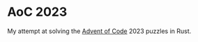 # AoC 2023

My attempt at solving the [Advent of Code](https://adventofcode.com/2023) 2023 puzzles in Rust.
